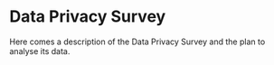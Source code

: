 # Data Privacy Survey

Here comes a description of the Data Privacy Survey and the plan to analyse its data.